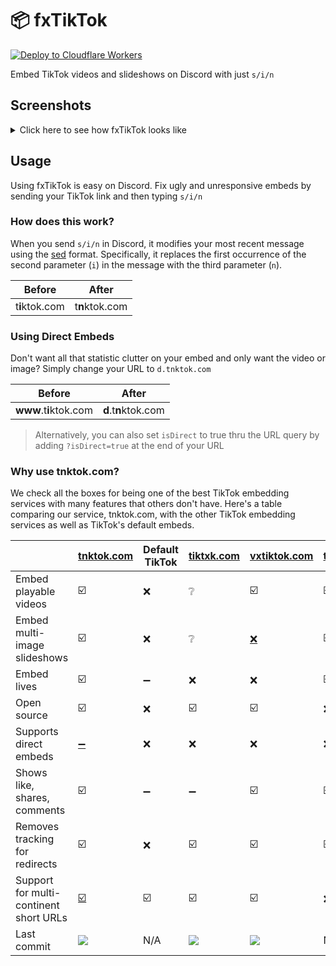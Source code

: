# 📦 fxTikTok

[![Deploy to Cloudflare Workers](https://deploy.workers.cloudflare.com/button)](https://deploy.workers.cloudflare.com/?url=https://github.com/okdargy/fxtiktok)

Embed TikTok videos and slideshows on Discord with just `s/i/n`

## Screenshots

<details>
  <summary>Click here to see how fxTikTok looks like</summary>

| <img src="https://raw.githubusercontent.com/okdargy/fxTikTok/master/.github/readme/compare.png" alt="Video Preview" width="90%" height="90%"/> |
| :--------------------------------------------------------------------------------------------------------------------------------------------: |
|                                           Comparing `tiktok.com` vs. `tnktok.com` embeds on Discord                                            |

| <img src="https://raw.githubusercontent.com/okdargy/fxTikTok/master/.github/readme/slideshow.png" alt="Slideshow Preview" /> |
| :--------------------------------------------------------------------------------------------------------------------------: |
|                                                       Slideshow embeds                                                       |

| <img src="https://raw.githubusercontent.com/okdargy/fxTikTok/master/.github/readme/live.png" alt="Live Preview" /> |
| :----------------------------------------------------------------------------------------------------------------: |
|                                                 Live video embeds                                                  |

| <img src="https://raw.githubusercontent.com/okdargy/fxTikTok/master/.github/readme/direct.png" alt="Direct Preview" /> |
| :--------------------------------------------------------------------------------------------------------------------: |
|                                               Direct image/video support                                               |

</details>

## Usage

Using fxTikTok is easy on Discord. Fix ugly and unresponsive embeds by sending your TikTok link and then typing `s/i/n`

### How does this work?

When you send `s/i/n` in Discord, it modifies your most recent message using the [sed](https://www.gnu.org/software/sed/manual/sed.html) format. Specifically, it replaces the first occurrence of the second parameter (`i`) in the message with the third parameter (`n`).

|     Before     |     After      |
| :------------: | :------------: |
| t**i**ktok.com | t**n**ktok.com |

### Using Direct Embeds

Don't want all that statistic clutter on your embed and only want the video or image? Simply change your URL to `d.tnktok.com`

|         Before         |        After         |
| :--------------------: | :------------------: |
| **www**.t**i**ktok.com | **d**.t**n**ktok.com |

> Alternatively, you can also set `isDirect` to true thru the URL query by adding `?isDirect=true` at the end of your URL

### Why use tnktok.com?

We check all the boxes for being one of the best TikTok embedding services with many features that others don't have. Here's a table comparing our service, tnktok.com, with the other TikTok embedding services as well as TikTok's default embeds.

|                                        | [tnktok.com](https://www.tnktok.com)               | Default TikTok | [tiktxk.com](https://tiktxk.com) | [vxtiktok.com](https://vxtiktok.com)                                          | [tfxktok.com](https://tfxktok.com) |
| -------------------------------------- | -------------------------------------------------- | -------------- | -------------------------------- | ----------------------------------------------------------------------------- | ---------------------------------- |
| Embed playable videos                  | ☑️                                                 | ❌             | ❔                               | ☑️                                                                            | ☑️                                 |
| Embed multi-image slideshows           | ☑️                                                 | ❌             | ❔                               | [❌](https://github.com/dylanpdx/vxtiktok/issues/142#issuecomment-2128030983) | ☑️                                 |
| Embed lives                            | ☑️                                                 | ➖             | ❌                               | ❌                                                                            | ☑️                                 |
| Open source                            | ☑️                                                 | ❌             | ☑️                               | ☑️                                                                            | ❌                                 |
| Supports direct embeds                 | [➖](https://github.com/okdargy/fxTikTok/issues/9) | ❌             | ❌                               | ❌                                                                            | ❌                                 |
| Shows like, shares, comments           | ☑️                                                 | ➖             | ➖                               | ☑️                                                                            | ☑️                                 |
| Removes tracking for redirects         | ☑️                                                 | ❌             | ☑️                               | ☑️                                                                            | ☑️                                 |
| Support for multi-continent short URLs | [☑️](https://github.com/okdargy/fxTikTok/issues/5) | ☑️             | ☑️                               | ☑️                                                                            | ❌                                 |
| Last commit                            | [![][tnk]][tnkc]                                   | N/A            | [![][txk]][txkc]                 | [![][vxt]][vxtc]                                                              | N/A                                |

[tnk]: https://img.shields.io/github/last-commit/okdargy/fxTikTok?label
[tnkc]: https://github.com/okdargy/fxTikTok/commits
[txk]: https://img.shields.io/github/last-commit/Britmoji/tiktxk?label
[txkc]: https://github.com/Britmoji/tiktxk/commits
[vxt]: https://img.shields.io/github/last-commit/dylanpdx/vxtiktok?label
[vxtc]: https://github.com/dylanpdx/vxtiktok/commits
